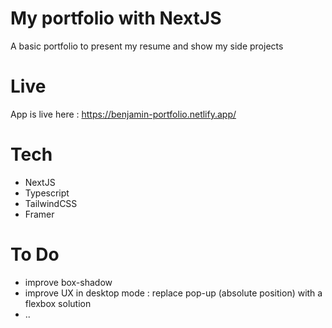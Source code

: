 # My portfolio with NextJS

A basic portfolio to present my resume and show my side projects

# Live

App is live here : https://benjamin-portfolio.netlify.app/

# Tech

 - NextJS
 - Typescript
 - TailwindCSS
 - Framer
 
# To Do

 - improve box-shadow
 - improve UX in desktop mode : replace pop-up (absolute position) with a flexbox solution
 - ..
 


